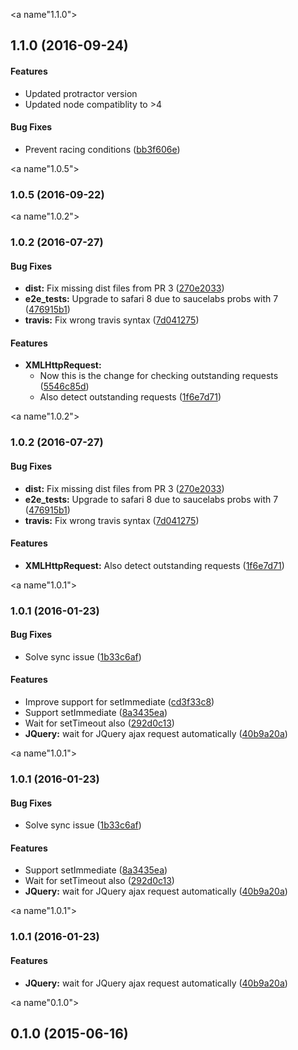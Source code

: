 <a name"1.1.0"></a>
## 1.1.0 (2016-09-24)

#### Features

* Updated protractor version
* Updated node compatiblity to >4

#### Bug Fixes

* Prevent racing conditions ([bb3f606e](https://github.com/alfonso-presa/protractor-testability-plugin/commit/bb3f606e))


<a name"1.0.5"></a>
### 1.0.5 (2016-09-22)


<a name"1.0.2"></a>
### 1.0.2 (2016-07-27)


#### Bug Fixes

* **dist:** Fix missing dist files from PR 3 ([270e2033](https://github.com/alfonso-presa/protractor-testability-plugin/commit/270e2033))
* **e2e_tests:** Upgrade to safari 8 due to saucelabs probs with 7 ([476915b1](https://github.com/alfonso-presa/protractor-testability-plugin/commit/476915b1))
* **travis:** Fix wrong travis syntax ([7d041275](https://github.com/alfonso-presa/protractor-testability-plugin/commit/7d041275))


#### Features

* **XMLHttpRequest:**
  * Now this is the change for checking outstanding requests ([5546c85d](https://github.com/alfonso-presa/protractor-testability-plugin/commit/5546c85d))
  * Also detect outstanding requests ([1f6e7d71](https://github.com/alfonso-presa/protractor-testability-plugin/commit/1f6e7d71))


<a name"1.0.2"></a>
### 1.0.2 (2016-07-27)


#### Bug Fixes

* **dist:** Fix missing dist files from PR 3 ([270e2033](https://github.com/alfonso-presa/protractor-testability-plugin/commit/270e2033))
* **e2e_tests:** Upgrade to safari 8 due to saucelabs probs with 7 ([476915b1](https://github.com/alfonso-presa/protractor-testability-plugin/commit/476915b1))
* **travis:** Fix wrong travis syntax ([7d041275](https://github.com/alfonso-presa/protractor-testability-plugin/commit/7d041275))


#### Features

* **XMLHttpRequest:** Also detect outstanding requests ([1f6e7d71](https://github.com/alfonso-presa/protractor-testability-plugin/commit/1f6e7d71))


<a name"1.0.1"></a>
### 1.0.1 (2016-01-23)


#### Bug Fixes

* Solve sync issue ([1b33c6af](https://github.com/alfonso-presa/protractor-testability-plugin/commit/1b33c6af))


#### Features

* Improve support for setImmediate ([cd3f33c8](https://github.com/alfonso-presa/protractor-testability-plugin/commit/cd3f33c8))
* Support setImmediate ([8a3435ea](https://github.com/alfonso-presa/protractor-testability-plugin/commit/8a3435ea))
* Wait for setTimeout also ([292d0c13](https://github.com/alfonso-presa/protractor-testability-plugin/commit/292d0c13))
* **JQuery:** wait for JQuery ajax request automatically ([40b9a20a](https://github.com/alfonso-presa/protractor-testability-plugin/commit/40b9a20a))


<a name"1.0.1"></a>
### 1.0.1 (2016-01-23)


#### Bug Fixes

* Solve sync issue ([1b33c6af](https://github.com/alfonso-presa/protractor-testability-plugin/commit/1b33c6af))


#### Features

* Support setImmediate ([8a3435ea](https://github.com/alfonso-presa/protractor-testability-plugin/commit/8a3435ea))
* Wait for setTimeout also ([292d0c13](https://github.com/alfonso-presa/protractor-testability-plugin/commit/292d0c13))
* **JQuery:** wait for JQuery ajax request automatically ([40b9a20a](https://github.com/alfonso-presa/protractor-testability-plugin/commit/40b9a20a))


<a name"1.0.1"></a>
### 1.0.1 (2016-01-23)


#### Features

* **JQuery:** wait for JQuery ajax request automatically ([40b9a20a](https://github.com/alfonso-presa/protractor-testability-plugin/commit/40b9a20a))


<a name"0.1.0"></a>
## 0.1.0 (2015-06-16)

